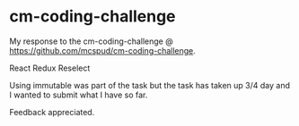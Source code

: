 # cm-coding-challenge

My response to the cm-coding-challenge @ https://github.com/mcspud/cm-coding-challenge.

React
Redux
Reselect

Using immutable was part of the task but the task has taken up 3/4 day and I wanted to submit what I have so far.

Feedback appreciated.
